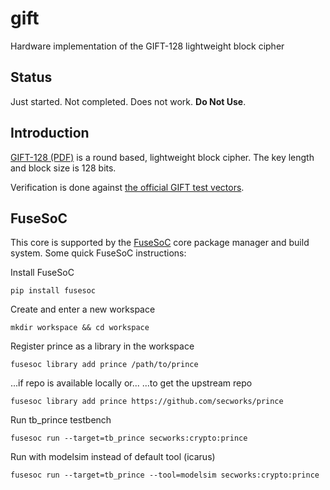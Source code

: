 # gift
Hardware implementation of the GIFT-128 lightweight block cipher

## Status
Just started. Not completed. Does not work. **Do Not Use**.


## Introduction
[GIFT-128 (PDF)](https://eprint.iacr.org/2017/622.pdf) is a round based,
lightweight block cipher. The key length and block size is 128 bits.

Verification is done against [the official GIFT test
vectors](https://github.com/giftcipher/gift).


## FuseSoC
This core is supported by the
[FuseSoC](https://github.com/olofk/fusesoc) core package manager and
build system. Some quick  FuseSoC instructions:

Install FuseSoC
~~~
pip install fusesoc
~~~

Create and enter a new workspace
~~~
mkdir workspace && cd workspace
~~~

Register prince as a library in the workspace
~~~
fusesoc library add prince /path/to/prince
~~~
...if repo is available locally or...
...to get the upstream repo
~~~
fusesoc library add prince https://github.com/secworks/prince
~~~

Run tb_prince testbench
~~~
fusesoc run --target=tb_prince secworks:crypto:prince
~~~

Run with modelsim instead of default tool (icarus)
~~~
fusesoc run --target=tb_prince --tool=modelsim secworks:crypto:prince
~~~
